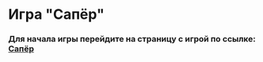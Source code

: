 # Игра "Сапёр"

### Для начала игры перейдите на страницу с игрой по ссылке:   [Сапёр](https://drugoi222-coder.github.io/Sapper/ "Переход на игру")
